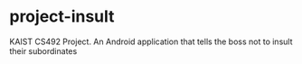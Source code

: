 # project-insult
KAIST CS492 Project. An Android application that tells the boss not to insult their subordinates
